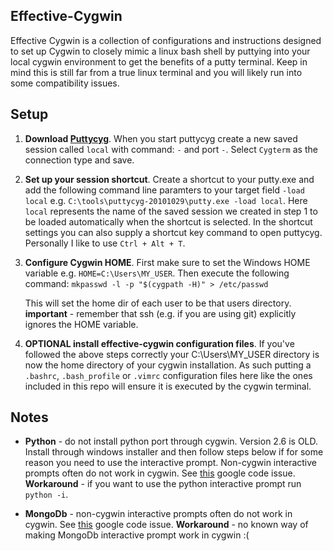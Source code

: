 Effective-Cygwin
----------------

Effective Cygwin is a collection of configurations and instructions designed to set up Cygwin to closely mimic a linux bash shell by puttying into your local cygwin environment to get the benefits of a putty terminal. Keep in mind this is still far from a true linux terminal and you will likely run into some compatibility issues.

Setup
-----

1. **Download [Puttycyg][1]**. When you start puttycyg create a new saved session called `local` with command: `-` and port `-`. Select `Cygterm` as the connection type and save.

2. **Set up your session shortcut**. Create a shortcut to your putty.exe and add the following command line paramters to your target field `-load local` e.g. `C:\tools\puttycyg-20101029\putty.exe -load local`. Here `local` represents the name of the saved session we created in step 1 to be loaded automatically when the shortcut is selected. In the shortcut settings you can also supply a shortcut key command to open puttycyg. Personally I like to use `Ctrl + Alt + T`.

3. **Configure Cygwin HOME**. First make sure to set the Windows HOME variable e.g. `HOME=C:\Users\MY_USER`. Then execute the following command: `mkpasswd -l -p "$(cygpath -H)" > /etc/passwd`
    
    This will set the home dir of each user to be that users directory. **important** - remember that ssh (e.g. if you are using git) explicitly ignores the HOME variable.

4. **OPTIONAL install effective-cygwin configuration files**. If you've followed the above steps correctly your C:\Users\MY_USER directory is now the home directory of your cygwin installation. As such putting a `.bashrc`, `.bash_profile` or `.vimrc` configuration files here like the ones included in this repo will ensure it is executed by the cygwin terminal.

Notes
-----

* **Python** - do not install python port through cygwin. Version 2.6 is OLD. Install through windows installer and then follow steps below if for some reason you need to use the interactive prompt.
Non-cygwin interactive prompts often do not work in cygwin. See [this][2] google code issue. **Workaround** - if you want to use the python interactive prompt run `python -i`.

* **MongoDb** - non-cygwin interactive prompts often do not work in cygwin. See [this][2] google code issue. **Workaround** - no known way of making MongoDb interactive prompt work in cygwin :(

[1]: http://puttycyg.googlecode.com/files/puttycyg-20101029.zip
[2]: http://code.google.com/p/mintty/issues/detail?id=56
